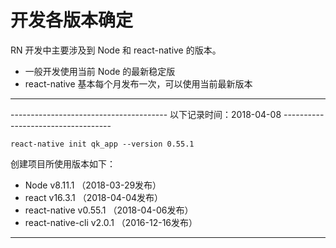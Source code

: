 # 开发各版本确定

RN 开发中主要涉及到 Node 和 react-native 的版本。

* 一般开发使用当前 Node 的最新稳定版
* react-native 基本每个月发布一次，可以使用当前最新版本

------------------------------------------------------------------------------------------------------------

--------------------------------------- 以下记录时间：2018-04-08 -----------------------------------

```shell
react-native init qk_app --version 0.55.1
```

创建项目所使用版本如下：

* Node v8.11.1 （2018-03-29发布）
* react v16.3.1    （2018-04-04发布）
* react-native v0.55.1 （2018-04-06发布）
* react-native-cli v2.0.1 （2016-12-16发布）

------------------------------------------------------------------------------------------

